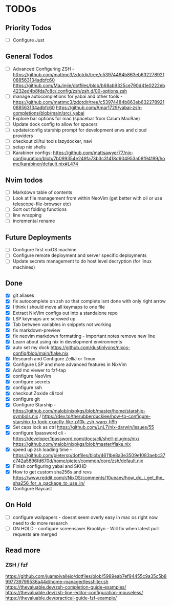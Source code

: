 # TODOs

## Priority Todos

- [ ] Configure Just

## General Todos

- [ ] Advanced Configuring ZSH - <https://github.com/mattmc3/zdotdir/tree/c53974484b863eb632278921088563134adbfc60> <https://github.com/MaJinjie/dotfiles/blob/b68ab9325ce790d41e0222eb4232ed4b8fda7c8c/.config/zsh/zsh.d/00-options.zsh>
- [ ] manage autocompletions for yabai and other tools - <https://github.com/mattmc3/zdotdir/tree/c53974484b863eb632278921088563134adbfc60> <https://github.com/Amar1729/yabai-zsh-completions/blob/main/src/_yabai>
- [ ] Explore bar options for mac (spacebar from Calum MacRae)
- [ ] Update dock config to allow for spacers
- [ ] update/config starship prompt for development envs and cloud providers
- [ ] checkout cli/tui tools lazydocker, navi
- [ ] setup nix shells
- [ ] Karabiner configs: <https://github.com/mattsawyer77/nix-configuration/blob/7b099354e249fa73b3c31418d604953a09f94199/home/karabiner/default.nix#L474>

## Nvim todos

- [ ] Markdown table of contents
- [ ] Look at file management from within NeoVim (get better with oil or use telescope-file-browser etc)
- [ ] Sort out folding functions
- [ ] line wrapping
- [ ] incremental rename

## Future Deployments

- [ ] Configure first nixOS machine
- [ ] Configure remote deployment and server specific deployments
- [ ] Update secrets management to do host level decryption (for linux machines)

## Done

- [x] git aliases
- [x] fix autocomplete on zsh so that complete isnt done with only right arrow
- [x] I think i should move all keymaps to one file
- [x] Extract NixVim configs out into a standalone repo
- [x] LSP keymaps are screwed up
- [x] Tab between variables in snippets not working
- [x] fix markdown-preview
- [x] fix neovim markdown formatting - important notes remove new line
- [x] Learn about using nix in development environments
- [x] auto set my dock <https://github.com/dustinlyons/nixos-config/blob/main/flake.nix>
- [x] Research and Configure ZelliJ or Tmux
- [x] Configure LSP and more advanced features in NixVim
- [x] Add md viewer to fzf-tap
- [x] configure NeoVim
- [x] configure secrets
- [x] configure ssh
- [x] checkout Zoxide cli tool
- [x] configure git
- [x] Configure Starship - <https://github.com/malob/nixpkgs/blob/master/home/starship-symbols.nix> / <https://dev.to/therubberduckiee/how-to-configure-starship-to-look-exactly-like-p10k-zsh-warp-h9h>
- [x] Set caps lock as ctrl <https://github.com/LnL7/nix-darwin/issues/55>
- [x] configure 1password cli - <https://developer.1password.com/docs/cli/shell-plugins/nix/> <https://github.com/malob/nixpkgs/blob/master/flake.nix>
- [x] speed up zsh loading time - <https://github.com/pietersp/dotfiles/blob/4611be8a3e3509e1083aebc37c742a5896fd670d/home/pieter/common/core/zsh/default.nix>
- [x] Finish configuring yabai and SKHD
- [x] How to get custom sha256s and revs <https://www.reddit.com/r/NixOS/comments/10ueaev/how_do_i_get_the_sha256_for_a_package_to_use_in/>
- [x] Configure Raycast

## On Hold

- [ ] configure wallpapers - doesnt seem overly easy in mac os right now. need to do more research
- [ ] ON HOLD - configure screensaver Brooklyn - Will fix when latest pull requests are merged

## Read more

### ZSH / fzf

<https://github.com/juampivallejo/dotfiles/blob/5989eab7ef94455c9a35c5b8997739799536a44d/home-manager/lessfilter.sh>
<https://thevaluable.dev/zsh-completion-guide-examples/>
<https://thevaluable.dev/zsh-line-editor-configuration-mouseless/>
<https://thevaluable.dev/practical-guide-fzf-example/>
